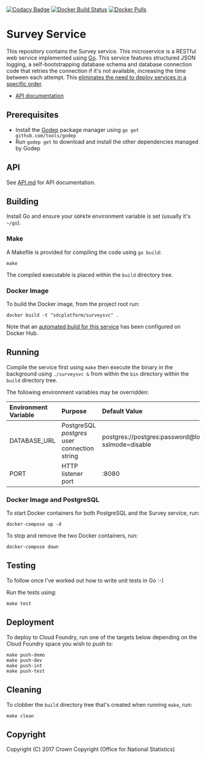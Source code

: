 [![Codacy Badge](https://api.codacy.com/project/badge/Grade/c5adaae19b8f4b899ce935fe856a85d9)](https://www.codacy.com/app/sdcplatform/rm-survey-service?utm_source=github.com&amp;utm_medium=referral&amp;utm_content=ONSdigital/rm-survey-service&amp;utm_campaign=Badge_Grade) [![Docker Build Status](https://img.shields.io/docker/build/sdcplatform/surveysvc.svg)]() [![Docker Pulls](https://img.shields.io/docker/pulls/sdcplatform/surveysvc.svg)]()

# Survey Service
This repository contains the Survey service. This microservice is a RESTful web service implemented using [Go](https://golang.org/). This service features structured JSON logging, a self-bootstrapping database schema and database connection code that retries the connection if it's not available, increasing the time between each attempt. This [eliminates the need to deploy services in a specific order](https://medium.com/@kelseyhightower/12-fractured-apps-1080c73d481c).

* [API documentation](https://github.com/ONSdigital/rm-survey-service/blob/master/API.md)

## Prerequisites
* Install the [Godep](https://github.com/tools/godep) package manager using `go get github.com/tools/godep`
* Run `godep get` to download and install the other dependencies managed by Godep

## API
See [API.md](https://github.com/ONSdigital/rm-survey-service/blob/master/API.md) for API documentation.

## Building
Install Go and ensure your `GOPATH` environment variable is set (usually it's `~/go`).

### Make
A Makefile is provided for compiling the code using `go build`:

```
make
```

The compiled executable is placed within the `build` directory tree.

### Docker Image
To build the Docker image, from the project root run:

```
docker build -t "sdcplatform/surveysvc" .
```

Note that an [automated build for this service](https://hub.docker.com/r/sdcplatform/surveysvc/) has been configured on Docker Hub.

## Running
Compile the service first using `make` then execute the binary in the background using `./surveysvc &` from within the `bin` directory within the `build` directory tree.

The following environment variables may be overridden:

| Environment Variable | Purpose                                      | Default Value                                                   |
| :------------------- | :------------------------------------------- | :-------------------------------------------------------------- |
| DATABASE_URL         | PostgreSQL *postgres* user connection string | postgres://postgres:password@localhost/postgres?sslmode=disable |
| PORT                 | HTTP listener port                           | :8080                                                           |

### Docker Image and PostgreSQL
To start Docker containers for both PostgreSQL and the Survey service, run:

```
docker-compose up -d
```

To stop and remove the two Docker containers, run:

```
docker-compose down
```

## Testing
To follow once I've worked out how to write unit tests in Go :-)

Run the tests using:

```
make test
```

## Deployment
To deploy to Cloud Foundry, run one of the targets below depending on the Cloud Foundry space you wish to push to:

```
make push-demo
make push-dev
make push-int
make push-test
```

## Cleaning
To clobber the `build` directory tree that's created when running `make`, run:

```
make clean
```

## Copyright
Copyright (C) 2017 Crown Copyright (Office for National Statistics)
